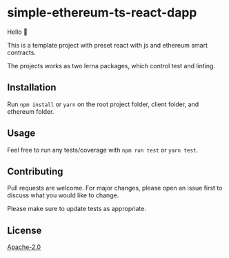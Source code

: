 # simple-ethereum-ts-react-dapp

Hello :wave:

This is a template project with preset react with js and ethereum smart contracts.

The projects works as two lerna packages, which control test and linting.

## Installation

Run `npm install` or `yarn` on the root project folder, client folder, and ethereum folder.

## Usage

Feel free to run any tests/coverage with `npm run test` or `yarn test`.

## Contributing
Pull requests are welcome. For major changes, please open an issue first to discuss what you would like to change.

Please make sure to update tests as appropriate.

## License
[Apache-2.0](LICENSE)
